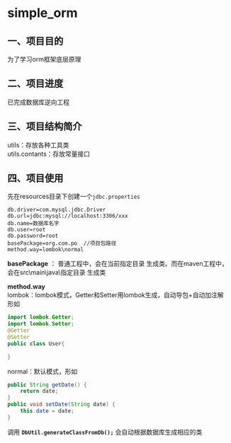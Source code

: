 # simple_orm

## 一、项目目的
  为了学习orm框架底层原理

## 二、项目进度
  已完成数据库逆向工程

## 三、项目结构简介
utils：存放各种工具类  
utils.contants：存放常量接口

## 四、项目使用  
先在resources目录下创建一个```jdbc.properties```   
```
db.driver=com.mysql.jdbc.Driver
db.url=jdbc:mysql://localhost:3306/xxx
db.name=数据库名字  
db.user=root  
db.password=root  
basePackage=org.com.po  //项目包路径  
method.way=lombok\normal
```
**basePackage** ： 
普通工程中，会在当前指定目录 生成类。而在maven工程中，会在src\main\java\指定目录 生成类  

**method.way**  
lombok：lombok模式，Getter和Setter用lombok生成，自动导包+自动加注解 形如  
```java
import lombok.Getter;
import lombok.Setter;
@Getter
@Setter
public class User{
    
}
```
normal：默认模式，形如  
```java
public String getDate() {  
    return date;
}
public void setDate(String date) {
    this.date = date;
}  
```
调用 **```DbUtil.generateClassFromDb();```** 会自动根据数据库生成相应的类
